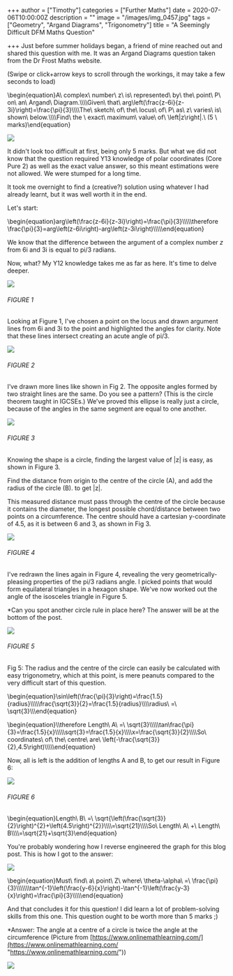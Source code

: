 +++
author = ["Timothy"]
categories = ["Further Maths"]
date = 2020-07-06T10:00:00Z
description = ""
image = "/images/img_0457.jpg"
tags = ["Geometry", "Argand Diagrams", "Trigonometry"]
title = "A Seemingly Difficult DFM Maths Question"

+++
Just before summer holidays began, a friend of mine reached out and shared this question with me. It was an Argand Diagrams question taken from the Dr Frost Maths website.

(Swipe or click+arrow keys to scroll through the workings, it may take a few seconds to load)

\\begin{equation}A\\ complex\\ number\\ z\\ is\\ represented\\ by\\ the\\ point\\ P\\ on\\ an\\ Argand\\ Diagram.\\\\\\\\Given\\ that\\ arg\\left(\\frac{z-6i}{z-3i}\\right)=\\frac{\\pi}{3}\\\\\\\\The\\ sketch\\ of\\ the\\ locus\\ of\\ P\\ as\\ z\\ varies\\ is\\ shown\\ below.\\\\\\\\Find\\ the \\ exact\\ maximum\\ value\\ of\\ \\left|z\\right|.\\ (5 \\ marks)\\end{equation}

![](/images/image-06-07-2020-at-3-49-pm.JPG)

It didn't look too difficult at first, being only 5 marks. But what we did not know that the question required Y13 knowledge of polar coordinates (Core Pure 2) as well as the exact value answer, so this meant estimations were not allowed. We were stumped for a long time.

It took me overnight to find a (creative?) solution using whatever I had already learnt, but it was well worth it in the end.

Let's start:

\\begin{equation}arg\\left(\\frac{z-6i}{z-3i}\\right)=\\frac{\\pi}{3}\\\\\\\\\\therefore \\frac{\\pi}{3}=arg\\left(z-6i\\right)-arg\\left(z-3i\\right)\\\\\\\\\\end{equation}

We know that the difference between the argument of a complex number _z_ from 6i and 3i is equal to pi/3 radians.

Now, what? My Y12 knowledge takes me as far as here. It's time to delve deeper.

![](/images/img_0447.jpg)

###### FIGURE 1

Looking at Figure 1, I've chosen a point on the locus and drawn argument lines from 6i and 3i to the point and highlighted the angles for clarity. Note that these lines intersect creating an acute angle of pi/3.

![](/images/img_0448.jpg)

###### FIGURE 2

I’ve drawn more lines like shown in Fig 2. The opposite angles formed by two straight lines are the same. Do you see a pattern? (This is the circle theorem taught in IGCSEs.) We’ve proved this ellipse is really just a circle, because of the angles in the same segment are equal to one another.

![](/images/img_0449.jpg)

###### FIGURE 3

Knowing the shape is a circle, finding the largest value of  |z| is easy, as shown in Figure 3.

Find the distance from origin to the centre of the circle (A), and add the radius of the circle (B). to get |z|.

This measured distance must pass through the centre of the circle because it contains the diameter, the longest possible chord/distance between two points on a circumference. The centre should have a cartesian y-coordinate of 4.5, as it is between 6 and 3, as shown in Fig 3.

![](/images/img_0450.jpg)

###### FIGURE 4

I've redrawn the lines again in Figure 4, revealing the very geometrically-pleasing properties of the pi/3 radians angle. I picked points that would form equilateral triangles in a hexagon shape. We've now worked out the angle of the isosceles triangle in Figure 5.

\*Can you spot another circle rule in place here? The answer will be at the bottom of the post.

![](/images/img_0451.jpg)

###### FIGURE 5

Fig 5: The radius and the centre of the circle can easily be calculated with easy trigonometry, which at this point, is mere peanuts compared to the very difficult start of this question.

\\begin{equation}\\sin\\left(\\frac{\\pi}{3}\\right)=\\frac{1.5}{radius}\\\\\\\\\\frac{\\sqrt{3}}{2}=\\frac{1.5}{radius}\\\\\\\\radius\\ =\\ \\sqrt{3}\\\\\\end{equation}

\\begin{equation}\\\\therefore Length\\ A\\ =\\ \\sqrt{3}\\\\\\\\\\tan\\frac{\\pi}{3}=\\frac{1.5}{x}\\\\\\\\\\sqrt{3}=\\frac{1.5}{x}\\\\\\\\x=\\frac{\\sqrt{3}}{2}\\\\\\\\So\\ coordinates\\ of\\ the\\ centre\\ are\\ \\left(-\\frac{\\sqrt{3}}{2},4.5\\right)\\\\\\\\\\end{equation}

Now, all is left is the addition of lengths A and B, to get our result in Figure 6:

![](/images/img_0452.jpg)

###### FIGURE 6

\\begin{equation}Length\\ B\\ =\\ \\sqrt{\\left(\\frac{\\sqrt{3}}{2}\\right)^{2}+\\left(4.5\\right)^{2}}\\\\\\\\=\\sqrt{21}\\\\\\\\So\\ Length\\ A\\ +\\ Length\\ B\\\\\\\\=\\sqrt{21}+\\sqrt{3}\\end{equation}

You're probably wondering how I reverse engineered the graph for this blog post. This is how I got to the answer:

![](/images/img_0456.jpg)

\\begin{equation}Must\\ find\\ a\\ point\\ Z\\ where\\ \\theta-\\alpha\\ =\\ \\frac{\\pi}{3}\\\\\\\\\\\\\\tan^{-1}\\left(\\frac{y-6}{x}\\right)-\\tan^{-1}\\left(\\frac{y-3}{x}\\right)=\\frac{\\pi}{3}\\\\\\\\\\end{equation}

And that concludes it for this question! I did learn a lot of problem-solving skills from this one. This question ought to be worth more than 5 marks ;)

\*Answer:  The angle at a centre of a circle is twice the angle at the circumference (Picture from [https://www.onlinemathlearning.com/](https://www.onlinemathlearning.com/ "https://www.onlinemathlearning.com/"))

![](https://www.onlinemathlearning.com/image-files/circle-theorem.png)
